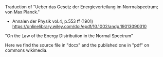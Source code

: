 # 
Traduction of "Ueber das Gesetz der Energieverteilung im Norrnalspectrum;
 von Max Planck."
 - Annalen der Physik vol.4, p.553 ff (1901)
https://onlinelibrary.wiley.com/doi/epdf/10.1002/andp.19013090310

"On the Law of the Energy Distribution in the Normal Spectrum"

Here we find the source file in "docx" and the published one in "pdf" on commons wikimedia.
